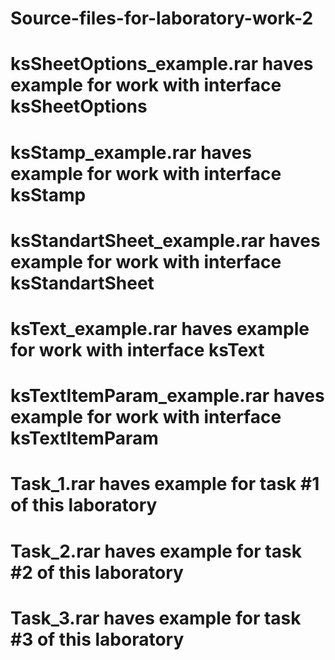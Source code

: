# Source-files-for-laboratory-work-2
# ksSheetOptions_example.rar haves example for work with interface ksSheetOptions
# ksStamp_example.rar haves example for work with interface ksStamp
# ksStandartSheet_example.rar haves example for work with interface ksStandartSheet
# ksText_example.rar haves example for work with interface ksText
# ksTextItemParam_example.rar haves example for work with interface ksTextItemParam
# Task_1.rar haves example for task #1 of this laboratory
# Task_2.rar haves example for task #2 of this laboratory
# Task_3.rar haves example for task #3 of this laboratory


